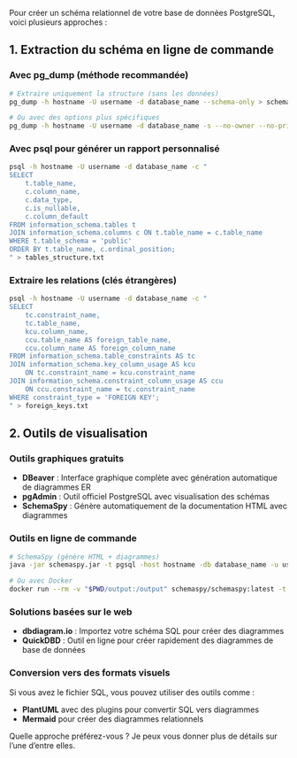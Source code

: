 Pour créer un schéma relationnel de votre base de données PostgreSQL, voici plusieurs approches :

## 1. Extraction du schéma en ligne de commande

### Avec pg_dump (méthode recommandée)

```bash
# Extraire uniquement la structure (sans les données)
pg_dump -h hostname -U username -d database_name --schema-only > schema.sql

# Ou avec des options plus spécifiques
pg_dump -h hostname -U username -d database_name -s --no-owner --no-privileges > schema.sql
```

### Avec psql pour générer un rapport personnalisé

```bash
psql -h hostname -U username -d database_name -c "
SELECT 
    t.table_name,
    c.column_name,
    c.data_type,
    c.is_nullable,
    c.column_default
FROM information_schema.tables t
JOIN information_schema.columns c ON t.table_name = c.table_name
WHERE t.table_schema = 'public'
ORDER BY t.table_name, c.ordinal_position;
" > tables_structure.txt
```

### Extraire les relations (clés étrangères)

```bash
psql -h hostname -U username -d database_name -c "
SELECT
    tc.constraint_name,
    tc.table_name,
    kcu.column_name,
    ccu.table_name AS foreign_table_name,
    ccu.column_name AS foreign_column_name
FROM information_schema.table_constraints AS tc
JOIN information_schema.key_column_usage AS kcu
    ON tc.constraint_name = kcu.constraint_name
JOIN information_schema.constraint_column_usage AS ccu
    ON ccu.constraint_name = tc.constraint_name
WHERE constraint_type = 'FOREIGN KEY';
" > foreign_keys.txt
```

## 2. Outils de visualisation

### Outils graphiques gratuits

- **DBeaver** : Interface graphique complète avec génération automatique de diagrammes ER
- **pgAdmin** : Outil officiel PostgreSQL avec visualisation des schémas
- **SchemaSpy** : Génère automatiquement de la documentation HTML avec diagrammes

### Outils en ligne de commande

```bash
# SchemaSpy (génère HTML + diagrammes)
java -jar schemaspy.jar -t pgsql -host hostname -db database_name -u username -p password -o output_directory

# Ou avec Docker
docker run --rm -v "$PWD/output:/output" schemaspy/schemaspy:latest -t pgsql -host hostname -db database_name -u username -p password -o /output
```

### Solutions basées sur le web

- **dbdiagram.io** : Importez votre schéma SQL pour créer des diagrammes
- **QuickDBD** : Outil en ligne pour créer rapidement des diagrammes de base de données

### Conversion vers des formats visuels

Si vous avez le fichier SQL, vous pouvez utiliser des outils comme :

- **PlantUML** avec des plugins pour convertir SQL vers diagrammes
- **Mermaid** pour créer des diagrammes relationnels

Quelle approche préférez-vous ? Je peux vous donner plus de détails sur l’une d’entre elles.​​​​​​​​​​​​​​​​
